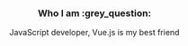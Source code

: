<h3 align="center" >
  <b> Who I am :grey_question:</b>
</h3>
<p align="center">
JavaScript developer, Vue.js is my best friend
<p>
